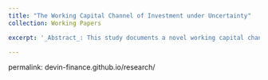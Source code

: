 ```yaml
---
title: "The Working Capital Channel of Investment under Uncertainty"
collection: Working Papers

excerpt: '_Abstract_: This study documents a novel working capital channel of investment under uncertainty, wherein uncertainty affects investment not through adjustment costs or irreversibility but through working capital and cash flows. The uncertainty comes from a prevalent supply chain phenomenon known as the bullwhip effect, where demand volatility is amplified upstream along the supply chain from retailers to raw materials suppliers.'

---
```


permalink: devin-finance.github.io/research/

